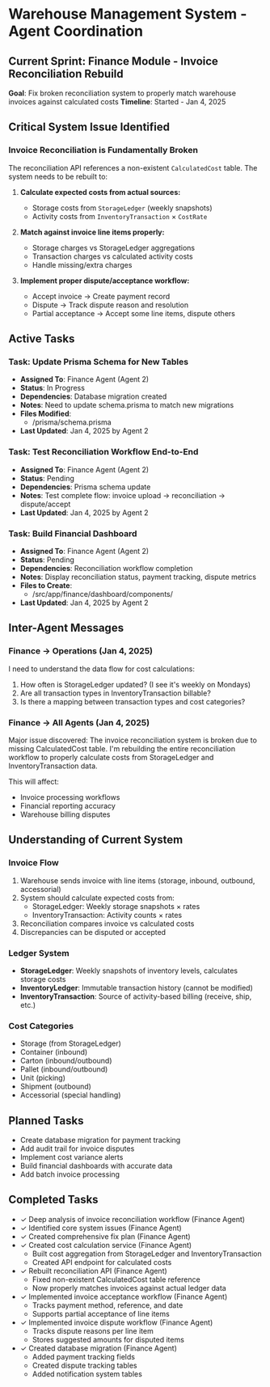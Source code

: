 # Warehouse Management System - Agent Coordination

## Current Sprint: Finance Module - Invoice Reconciliation Rebuild
**Goal**: Fix broken reconciliation system to properly match warehouse invoices against calculated costs
**Timeline**: Started - Jan 4, 2025

## Critical System Issue Identified

### Invoice Reconciliation is Fundamentally Broken
The reconciliation API references a non-existent `CalculatedCost` table. The system needs to be rebuilt to:

1. **Calculate expected costs from actual sources:**
   - Storage costs from `StorageLedger` (weekly snapshots)
   - Activity costs from `InventoryTransaction` × `CostRate`

2. **Match against invoice line items properly:**
   - Storage charges vs StorageLedger aggregations
   - Transaction charges vs calculated activity costs
   - Handle missing/extra charges

3. **Implement proper dispute/acceptance workflow:**
   - Accept invoice → Create payment record
   - Dispute → Track dispute reason and resolution
   - Partial acceptance → Accept some line items, dispute others

## Active Tasks

### Task: Update Prisma Schema for New Tables
- **Assigned To**: Finance Agent (Agent 2)
- **Status**: In Progress
- **Dependencies**: Database migration created
- **Notes**: Need to update schema.prisma to match new migrations
- **Files Modified**: 
  - /prisma/schema.prisma
- **Last Updated**: Jan 4, 2025 by Agent 2

### Task: Test Reconciliation Workflow End-to-End
- **Assigned To**: Finance Agent (Agent 2)
- **Status**: Pending
- **Dependencies**: Prisma schema update
- **Notes**: Test complete flow: invoice upload → reconciliation → dispute/accept
- **Last Updated**: Jan 4, 2025 by Agent 2

### Task: Build Financial Dashboard
- **Assigned To**: Finance Agent (Agent 2)
- **Status**: Pending
- **Dependencies**: Reconciliation workflow completion
- **Notes**: Display reconciliation status, payment tracking, dispute metrics
- **Files to Create**: 
  - /src/app/finance/dashboard/components/
- **Last Updated**: Jan 4, 2025 by Agent 2

## Inter-Agent Messages

### Finance → Operations (Jan 4, 2025)
I need to understand the data flow for cost calculations:
1. How often is StorageLedger updated? (I see it's weekly on Mondays)
2. Are all transaction types in InventoryTransaction billable? 
3. Is there a mapping between transaction types and cost categories?

### Finance → All Agents (Jan 4, 2025)
Major issue discovered: The invoice reconciliation system is broken due to missing CalculatedCost table. I'm rebuilding the entire reconciliation workflow to properly calculate costs from StorageLedger and InventoryTransaction data.

This will affect:
- Invoice processing workflows
- Financial reporting accuracy
- Warehouse billing disputes

## Understanding of Current System

### Invoice Flow
1. Warehouse sends invoice with line items (storage, inbound, outbound, accessorial)
2. System should calculate expected costs from:
   - StorageLedger: Weekly storage snapshots × rates
   - InventoryTransaction: Activity counts × rates
3. Reconciliation compares invoice vs calculated costs
4. Discrepancies can be disputed or accepted

### Ledger System
- **StorageLedger**: Weekly snapshots of inventory levels, calculates storage costs
- **InventoryLedger**: Immutable transaction history (cannot be modified)
- **InventoryTransaction**: Source of activity-based billing (receive, ship, etc.)

### Cost Categories
- Storage (from StorageLedger)
- Container (inbound)
- Carton (inbound/outbound)
- Pallet (inbound/outbound)
- Unit (picking)
- Shipment (outbound)
- Accessorial (special handling)

## Planned Tasks
- Create database migration for payment tracking
- Add audit trail for invoice disputes
- Implement cost variance alerts
- Build financial dashboards with accurate data
- Add batch invoice processing

## Completed Tasks
- ✓ Deep analysis of invoice reconciliation workflow (Finance Agent)
- ✓ Identified core system issues (Finance Agent)
- ✓ Created comprehensive fix plan (Finance Agent)
- ✓ Created cost calculation service (Finance Agent)
  - Built cost aggregation from StorageLedger and InventoryTransaction
  - Created API endpoint for calculated costs
- ✓ Rebuilt reconciliation API (Finance Agent)
  - Fixed non-existent CalculatedCost table reference
  - Now properly matches invoices against actual ledger data
- ✓ Implemented invoice acceptance workflow (Finance Agent)
  - Tracks payment method, reference, and date
  - Supports partial acceptance of line items
- ✓ Implemented invoice dispute workflow (Finance Agent)
  - Tracks dispute reasons per line item
  - Stores suggested amounts for disputed items
- ✓ Created database migration (Finance Agent)
  - Added payment tracking fields
  - Created dispute tracking tables
  - Added notification system tables